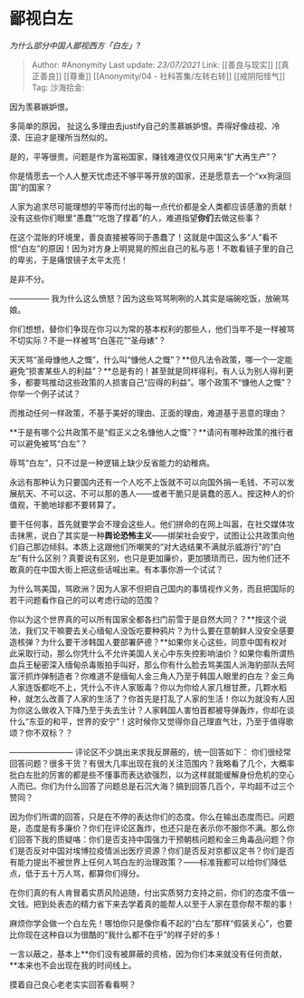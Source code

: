 # 鄙视白左
*为什么部分中国人鄙视西方「白左」?*

> Author: #Anonymity
> Last update: *23/07/2021*
> Link: [[善良与现实]] [[真正善良]] [[尊重]] [[Anonymity/04 - 社科答集/左转右转]] [[戒阴阳怪气]]
> Tag:
> 沙海拾金:

因为羡慕嫉妒恨。

多简单的原因， 扯这么多理由去justify自己的羡慕嫉妒恨。弄得好像歧视、冷漠、压迫才是理所当然似的。

是的，平等很贵。问题是作为富裕国家，赚钱难道仅仅只用来“扩大再生产”？

你是情愿去一个人人整天忧虑还不够平等开放的国家，还是愿意去一个“xx狗滚回国”的国家？

人家为追求尽可能理想的平等而付出的每一点代价都是全人类都应该感激的贡献！没有这些你们眼里“愚蠢”“吃饱了撑着”的人，难道指望**你们**去做这些事？

在这个混账的环境里，善良直接被等同于愚蠢了！这就是中国这么多“人”看不惯“白左”的原因！因为对方身上明晃晃的照出自己的私与恶！不敢看镜子里的自己的卑劣，于是痛恨镜子太平太亮！

是非不分。

—————
我为什么这么愤怒？因为这些骂骂咧咧的人其实是端碗吃饭，放碗骂娘。

你们想想，替你们争现在你习以为常的基本权利的那些人，他们当年不是一样被骂不切实际？不是一样被骂“白莲花”“圣母婊”？

天天骂“圣母慷他人之慨”，什么叫“慷他人之慨”？**但凡法令政策，哪一个一定能避免“损害某些人的利益”？**总是有的！甚至就是同样得利，有人认为别人得利更多，都要骂推动这些政策的人损害自己“应得的利益”。哪个政策不“慷他人之慨”？你举一个例子试试？

而推动任何一样政策，不基于美好的理由、正面的理由，难道基于恶意的理由？

**于是有哪个公共政策不是“假正义之名慷他人之慨”？**请问有哪种政策的推行者可以避免被骂“白左”？

辱骂“白左”，只不过是一种逻辑上缺少反省能力的幼稚病。

永远有那种认为只要国内还有一个人吃不上饭就不可以向国外捐一毛钱、不可以发展航天、不可以这、不可以那的愚人——或者干脆只是装蠢的恶人。按这种人的价值观，干脆地球都不要转算了。

要干任何事，首先就要学会不理会这些人。他们拼命的在网上叫嚣，在社交媒体攻击抹黑，说白了其实是一种**舆论恐怖主义**——绑架社会安宁，试图让公共政策向他们自己那边倾斜。本质上这跟他们所嘲笑的“对大选结果不满就示威游行”的“白左”有什么区别？真要说有区别，也只是更加廉价，更加猥琐而已，因为他们还不敢真的在中国大街上把这些话喊出来。有本事你游一个试试？

为什么骂美国，骂欧洲？因为人家不但把自己国内的事情视作义务，而且把国际的若干问题看作自己的可以考虑行动的范围？

你以为这个世界真的可以所有国家全都各扫门前雪于是自然大同？？**按这个说法，我们又干嘛要去关心缅甸人没饭吃要种鸦片？为什么要在意朝鲜人没安全感要造核弹？为什么要干涉韩国人要部署萨德？**如果你关心这些，同意中国有权对此采取行动，那么你凭什么不允许美国人关心中东失控影响油价？如果你看所谓热血兵王秘密深入缅甸杀毒贩拍手叫好，那么你有什么脸去骂美国人派海豹部队去阿富汗抓炸弹制造者？你难道不是缅甸人金三角人乃至于韩国人眼里的白左？金三角人家连饭都吃不上，凭什么不许人家贩毒？你以为你给人家几根甘蔗，几颗水稻种，就怎么改善了人家的生活了？你首先是打乱了人家的生活！你以为就没有人因为你这么做收入下降乃至于失去生计？人家韩国人害怕首都被导弹轰炸，你却在谈什么“东亚的和平，世界的安宁”！这时候你又觉得你自己理直气壮，乃至于值得歌颂？你不双标？？

————————
评论区不少跳出来求我反屏蔽的，统一回答如下：
你们很经常回答问题？很多干货？有很大几率出现在我的关注范围内？我略看了几个，大概率批白左批的厉害的都是些不懂事而表达欲强烈，以为这样就能缓解身份危机的空心人而已。你们为什么回答了问题总是石沉大海？搞到回答几百个，平均超不过三个赞同？

因为你们所谓的回答，只是在不停的表达你们的态度。你么在输出态度而已。问题是，态度是有多廉价？你们在评论区轰炸，也还只是在表示你不服你不满。那么你们回答下我的质疑咯：你们是否支持中国强力干预朝核问题和金三角毒品问题？你们是否反对中国对埃博拉疫情派出医疗资源？你们是否反对京都议定书？你们是否有能力提出不被世界上任何人骂白左的治理政策？——标准我都可以给你们降低点，低于五十万人骂，都算你们得分。

在你们真的有人肯冒着实质风险追随，付出实质努力支持之前，你们的态度不值一文钱。把到处表态的精力省下来去学着真的能帮人以至于人家在意你帮不帮的事！

麻烦你学会做一个白左先！哪怕你只是像你看不起的“白左”那样“假装关心”，也要比你现在这种自以为很酷的“我什么都不在乎”的样子好的多！

一言以蔽之，基本上**你们没有被屏蔽的资格，因为你们本来就没有任何贡献，**本来也不会出现在我的时间线上。

摸着自己良心老老实实回答看看啊？
